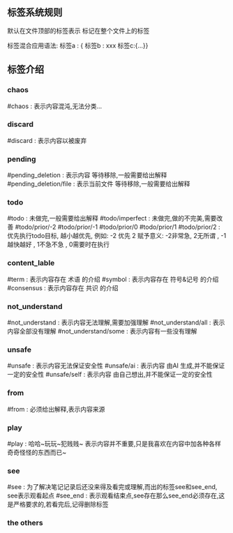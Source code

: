 
## 标签系统规则
默认在文件顶部的标签表示 标记在整个文件上的标签

标签混合应用语法: 标签a : { 标签b : xxx 标签c:{...}}

## 标签介绍
### chaos
#chaos : 表示内容混沌,无法分类...
### discard
#discard : 表示内容以被废弃
### pending
#pending_deletion : 表示内容 等待移除,一般需要给出解释
#pending_deletion/file : 表示当前文件 等待移除,一般需要给出解释
### todo
#todo : 未做完,一般需要给出解释
#todo/imperfect : 未做完,做的不完美,需要改善
#todo/prior/-2 #todo/prior/-1 #todo/prior/0 #todo/prior/1 #todo/prior/2 : 
	优先执行todo目标, 越小越优先, 例如: -2 优先 2
	赋予意义: -2非常急, 2无所谓 , -1越快越好 , 1不急不急 , 0需要时在执行
### content_lable
#term : 表示内容存在 术语 的介绍
#symbol : 表示内容存在 符号&记号 的介绍
#consensus : 表示内容存在 共识 的介绍
### not_understand
#not_understand : 表示内容无法理解,需要加强理解
#not_understand/all : 表示内容全部没有理解
#not_understand/some : 表示内容有一些没有理解
### unsafe
#unsafe : 表示内容无法保证安全性
#unsafe/ai : 表示内容 由AI 生成,并不能保证一定的安全性
#unsafe/self : 表示内容 由自己想出,并不能保证一定的安全性
### from
#from : 必须给出解释,表示内容来源
### play
#play : 哈哈~玩玩~犯贱贱~ 表示内容并不重要,只是我喜欢在内容中加各种各样奇奇怪怪的东西而已~
### see
#see : 为了解决笔记记录后还没来得及看完或理解,而出的标签see和see_end, see表示观看起点
#see_end : 表示观看结束点,see存在那么see_end必须存在,这是严格要求的,若看完后,记得删除标签

### the others
